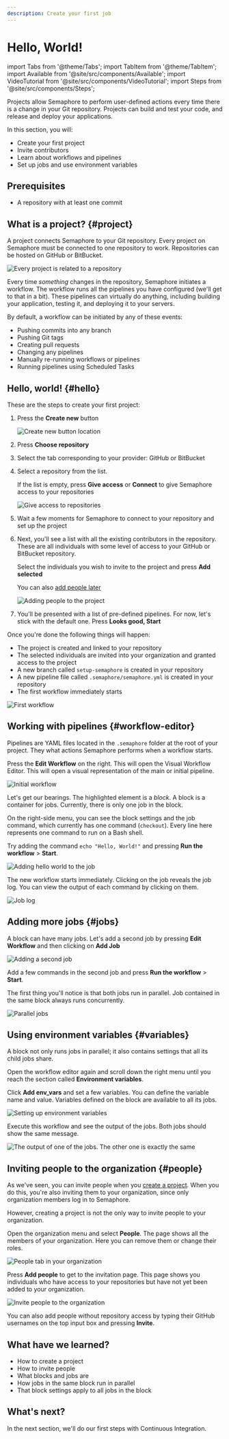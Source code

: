 ```yaml
---
description: Create your first job
---
```


# Hello, World!


import Tabs from '@theme/Tabs';
import TabItem from '@theme/TabItem';
import Available from '@site/src/components/Available';
import VideoTutorial from '@site/src/components/VideoTutorial';
import Steps from '@site/src/components/Steps';

Projects allow Semaphore to perform user-defined actions every time there is a change in your Git repository. Projects can build and test your code, and release and deploy your applications.

In this section, you will:

- Create your first project
- Invite contributors 
- Learn about workflows and pipelines
- Set up jobs and use environment variables

## Prerequisites

- A repository with at least one commit

## What is a project? {#project}

A project connects Semaphore to your Git repository. Every project on Semaphore must be connected to one repository to work. Repositories can be hosted on GitHub or BitBucket.

![Every project is related to a repository](./img/project-repo.jpg)

Every time *something* changes in the repository, Semaphore initiates a workflow. The workflow runs all the pipelines you have configured (we'll get to that in a bit). These pipelines can virtually do anything, including building your application, testing it, and deploying it to your servers.

By default, a workflow can be initiated by any of these events:

- Pushing commits into any branch
- Pushing Git tags
- Creating pull requests
- Changing any pipelines
- Manually re-running workflows or pipelines
- Running pipelines using Scheduled Tasks

## Hello, world! {#hello}

These are the steps to create your first project:

<Steps>

1. Press the **Create new** button 

    ![Create new button location](./img/create-new.jpg)

2. Press **Choose repository**
3. Select the tab corresponding to your provider: GitHub or BitBucket
4. Select a repository from the list.

     If the list is empty, press **Give access** or **Connect** to give Semaphore access to your repositories

     ![Give access to repositories](./img/give-access.jpg)

5. Wait a few moments for Semaphore to connect to your repository and set up the project

6. Next, you'll see a list with all the existing contributors in the repository. These are all individuals with some level of access to your GitHub or BitBucket repository.

    Select the individuals you wish to invite to the project and press **Add selected** 

    You can also [add people later](#people)

    ![Adding people to the project](./img/add-people-project.jpg)

7. You'll be presented with a list of pre-defined pipelines. For now, let's stick with the default one. Press **Looks good, Start**

</Steps>

Once you're done the following things will happen:

- The project is created and linked to your repository
- The selected individuals are invited into your organization and granted access to the project
- A new branch called `setup-semaphore` is created in your repository
- A new pipeline file called `.semaphore/semaphore.yml` is created in your repository
- The first workflow immediately starts

![First workflow](./img/first-workflow.jpg)

## Working with pipelines {#workflow-editor}

Pipelines are YAML files located in the `.semaphore` folder at the root of your project. They what actions Semaphore performs when a workflow starts.

Press the **Edit Workflow** on the right. This will open the Visual Workflow Editor. This will open a visual representation of the main or initial pipeline.

![Initial workflow](./img/initial-workflow1.jpg)

Let's get our bearings. The highlighted element is a *block*. A block is a container for jobs. Currently, there is only one job in the block.

On the right-side menu, you can see the block settings and the job command, which currently has one command (`checkout`). Every line here represents one command to run on a Bash shell.

Try adding the command `echo "Hello, World!"` and pressing **Run the workflow** > **Start**.

![Adding hello world to the job](./img/hello-world-editor1.jpg)

The new workflow starts immediately. Clicking on the job reveals the job log. You can view the output of each command by clicking on them.

![Job log](./img/hello-world-output1.jpg)

## Adding more jobs {#jobs}

A block can have many jobs. Let's add a second job by pressing **Edit Workflow** and then clicking on **Add Job**

![Adding a second job](./img/add-job.jpg)

Add a few commands in the second job and press  **Run the workflow** > **Start**.

The first thing you'll notice is that both jobs run in parallel. Job contained in the same block always runs concurrently.

![Parallel jobs](./img/parallel-jobs.jpg)

## Using environment variables {#variables}

A block not only runs jobs in parallel; it also contains settings that all its child jobs share.

Open the workflow editor again and scroll down the right menu until you reach the section called **Environment variables**.

Click **Add env_vars** and set a few variables. You can define the variable name and value. Variables defined on the block are available to all its jobs.

![Setting up environment variables](./img/environment-variables1.jpg)

Execute this workflow and see the output of the jobs. Both jobs should show the same message.

![The output of one of the jobs. The other one is exactly the same](./img/env-vars-log.jpg)

## Inviting people to the organization {#people}

As we've seen, you can invite people when you [create a project](#project). When you do this, you're also inviting them to your organization, since only organization members log in to Semaphore.

However, creating a project is not the only way to invite people to your organization.

Open the organization menu and select **People**. The page shows all the members of your organization. Here you can remove them or change their roles.

![People tab in your organization](./img/people-tab.jpg)

Press **Add people** to get to the invitation page. This page shows you individuals who have access to your repositories but have not yet been added to your organization.

![Invite people to the organization](./img/invite-people.jpg)

You can also add people without repository access by typing their GitHub usernames on the top input box and pressing **Invite**.

## What have we learned?

- How to create a project
- How to invite people
- What blocks and jobs are
- How jobs in the same block run in parallel
- That block settings apply to all jobs in the block

## What's next?

In the next section, we'll do our first steps with Continuous Integration.
